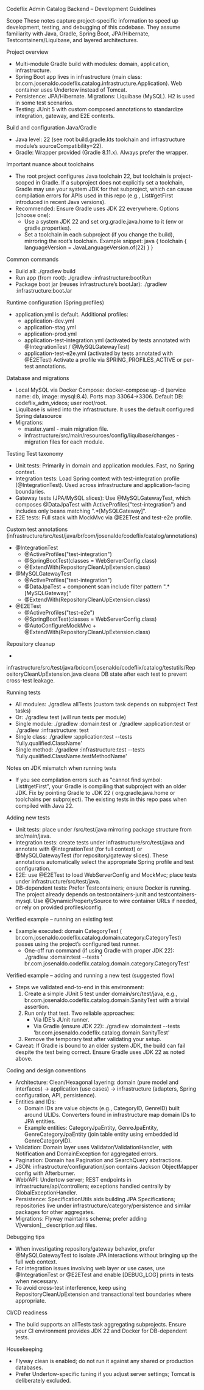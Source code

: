 Codeflix Admin Catalog Backend – Development Guidelines

Scope
These notes capture project-specific information to speed up development, testing, and debugging of
this codebase. They assume familiarity with Java, Gradle, Spring Boot, JPA/Hibernate,
Testcontainers/Liquibase, and layered architectures.

Project overview

- Multi-module Gradle build with modules: domain, application, infrastructure.
- Spring Boot app lives in infrastructure (main class:
  br.com.josenaldo.codeflix.catalog.infrastructure.Application). Web container uses Undertow instead
  of Tomcat.
- Persistence: JPA/Hibernate. Migrations: Liquibase (MySQL). H2 is used in some test scenarios.
- Testing: JUnit 5 with custom composed annotations to standardize integration, gateway, and E2E
  contexts.

Build and configuration
Java/Gradle

- Java level: 22 (see root build.gradle.kts toolchain and infrastructure module’s
  sourceCompatibility=22).
- Gradle: Wrapper provided (Gradle 8.11.x). Always prefer the wrapper.

Important nuance about toolchains

- The root project configures Java toolchain 22, but toolchain is project-scoped in Gradle. If a
  subproject does not explicitly set a toolchain, Gradle may use your system JDK for that
  subproject, which can cause compilation errors for APIs used in this repo (e.g., List#getFirst
  introduced in recent Java versions).
- Recommended: Ensure Gradle uses JDK 22 everywhere.
  Options (choose one):
    - Use a system JDK 22 and set org.gradle.java.home to it (env or gradle.properties).
    - Set a toolchain in each subproject (if you change the build), mirroring the root’s toolchain.
      Example snippet: java { toolchain { languageVersion = JavaLanguageVersion.of(22) } }

Common commands

- Build all: ./gradlew build
- Run app (from root): ./gradlew :infrastructure:bootRun
- Package boot jar (reuses infrastructure’s bootJar): ./gradlew :infrastructure:bootJar

Runtime configuration (Spring profiles)

- application.yml is default. Additional profiles:
    - application-dev.yml
    - application-stag.yml
    - application-prod.yml
    - application-test-integration.yml (activated by tests annotated with @IntegrationTest /
      @MySQLGatewayTest)
    - application-test-e2e.yml (activated by tests annotated with @E2ETest)
      Activate a profile via SPRING_PROFILES_ACTIVE or per-test annotations.

Database and migrations

- Local MySQL via Docker Compose: docker-compose up -d (service name: db, image: mysql:8.4). Ports
  map 33064->3306. Default DB: codeflix_adm_videos; user root/root.
- Liquibase is wired into the infrastructure. It uses the default configured Spring datasource
- Migrations:
    - master.yaml - main migration file.
    - infrastructure/src/main/resources/config/liquibase/changes - migration files for each module.
  
Testing
Test taxonomy

- Unit tests: Primarily in domain and application modules. Fast, no Spring context.
- Integration tests: Load Spring context with test-integration profile (@IntegrationTest). Used
  across infrastructure and application-facing boundaries.
- Gateway tests (JPA/MySQL slices): Use @MySQLGatewayTest, which composes @DataJpaTest with
  ActiveProfiles("test-integration") and includes only beans matching ".*[MySQLGateway]".
- E2E tests: Full stack with MockMvc via @E2ETest and test-e2e profile.

Custom test annotations (infrastructure/src/test/java/br/com/josenaldo/codeflix/catalog/annotations)

- @IntegrationTest
    - @ActiveProfiles("test-integration")
    - @SpringBootTest(classes = WebServerConfig.class)
    - @ExtendWith(RepositoryCleanUpExtension.class)
- @MySQLGatewayTest
    - @ActiveProfiles("test-integration")
    - @DataJpaTest + component scan include filter pattern ".*[MySQLGateway]"
    - @ExtendWith(RepositoryCleanUpExtension.class)
- @E2ETest
    - @ActiveProfiles("test-e2e")
    - @SpringBootTest(classes = WebServerConfig.class)
    - @AutoConfigureMockMvc + @ExtendWith(RepositoryCleanUpExtension.class)

Repository cleanup

-

infrastructure/src/test/java/br/com/josenaldo/codeflix/catalog/testutils/RepositoryCleanUpExtension.java
cleans DB state after each test to prevent cross-test leakage.

Running tests

- All modules: ./gradlew allTests (custom task depends on subproject Test tasks)
- Or: ./gradlew test (will run tests per module)
- Single module: ./gradlew :domain:test or ./gradlew :application:test or ./gradlew :infrastructure:
  test
- Single class: ./gradlew :application:test --tests 'fully.qualified.ClassName'
- Single method: ./gradlew :infrastructure:test --tests 'fully.qualified.ClassName.testMethodName'

Notes on JDK mismatch when running tests

- If you see compilation errors such as "cannot find symbol: List#getFirst", your Gradle is
  compiling that subproject with an older JDK. Fix by pointing Gradle to JDK 22 (
  org.gradle.java.home or toolchains per subproject). The existing tests in this repo pass when
  compiled with Java 22.

Adding new tests

- Unit tests: place under <module>/src/test/java mirroring package structure from src/main/java.
- Integration tests: create tests under infrastructure/src/test/java and annotate with
  @IntegrationTest (for full context) or @MySQLGatewayTest (for repository/gateway slices). These
  annotations automatically select the appropriate Spring profile and test configuration.
- E2E: use @E2ETest to load WebServerConfig and MockMvc; place tests under
  infrastructure/src/test/java.
- DB-dependent tests: Prefer Testcontainers; ensure Docker is running. The project already depends
  on testcontainers-junit and testcontainers-mysql. Use @DynamicPropertySource to wire container
  URLs if needed, or rely on provided profiles/config.

Verified example – running an existing test

- Example executed: domain CategoryTest (
  br.com.josenaldo.codeflix.catalog.domain.category.CategoryTest) passes using the project’s
  configured test runner.
    - One-off run command (if using Gradle with proper JDK 22):
      ./gradlew :domain:test --tests '
      br.com.josenaldo.codeflix.catalog.domain.category.CategoryTest'

Verified example – adding and running a new test (suggested flow)

- Steps we validated end-to-end in this environment:
    1) Create a simple JUnit 5 test under domain/src/test/java, e.g.,
       br.com.josenaldo.codeflix.catalog.domain.SanityTest with a trivial assertion.
    2) Run only that test. Two reliable approaches:
        - Via IDE’s JUnit runner.
        - Via Gradle (ensure JDK 22):
          ./gradlew :domain:test --tests 'br.com.josenaldo.codeflix.catalog.domain.SanityTest'
    3) Remove the temporary test after validating your setup.
- Caveat: If Gradle is bound to an older system JDK, the build can fail despite the test being
  correct. Ensure Gradle uses JDK 22 as noted above.

Coding and design conventions

- Architecture: Clean/Hexagonal layering: domain (pure model and interfaces) -> application (use
  cases) -> infrastructure (adapters, Spring configuration, API, persistence).
- Entities and IDs:
    - Domain IDs are value objects (e.g., CategoryID, GenreID) built around ULIDs. Converters found
      in infrastructure map domain IDs to JPA entities.
    - Example entities: CategoryJpaEntity, GenreJpaEntity, GenreCategoryJpaEntity (join table entity
      using embedded id GenreCategoryID).
- Validation: Domain layer uses Validator/ValidationHandler, with Notification and DomainException
  for aggregated errors.
- Pagination: Domain has Pagination and SearchQuery abstractions.
- JSON: infrastructure/configuration/json contains Jackson ObjectMapper config with Afterburner.
- Web/API: Undertow server; REST endpoints in infrastructure/api/controllers; exceptions handled
  centrally by GlobalExceptionHandler.
- Persistence: SpecificationUtils aids building JPA Specifications; repositories live under
  infrastructure/category/persistence and similar packages for other aggregates.
- Migrations: Flyway maintains schema; prefer adding V[version]__description.sql files.

Debugging tips

- When investigating repository/gateway behavior, prefer @MySQLGatewayTest to isolate JPA
  interactions without bringing up the full web context.
- For integration issues involving web layer or use cases, use @IntegrationTest or @E2ETest and
  enable [DEBUG_LOG] prints in tests when necessary.
- To avoid cross-test interference, keep using RepositoryCleanUpExtension and transactional test
  boundaries where appropriate.

CI/CD readiness

- The build supports an allTests task aggregating subprojects. Ensure your CI environment provides
  JDK 22 and Docker for DB-dependent tests.

Housekeeping

- Flyway clean is enabled; do not run it against any shared or production databases.
- Prefer Undertow-specific tuning if you adjust server settings; Tomcat is deliberately excluded.
